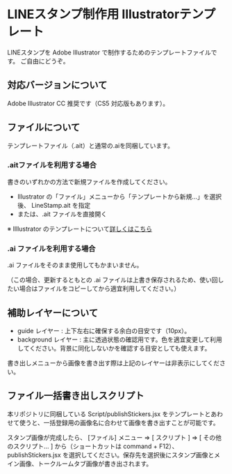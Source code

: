 LINEスタンプ制作用 Illustratorテンプレート
===========================

LINEスタンプを Adobe Illustrator で制作するためのテンプレートファイルです。
ご自由にどうぞ。

## 対応バージョンについて
Adobe Illustrator CC 推奨です（CS5 対応版もあります）。

## ファイルについて
テンプレートファイル（.ait）と通常の.aiを同梱しています。

### .aitファイルを利用する場合
書きのいずれかの方法で新規ファイルを作成してください。
+ Illustrator の「ファイル」メニューから「テンプレートから新規…」を選択後、 LineStamp.ait を指定
+ または、.ait ファイルを直接開く

※ Illlustrator のテンプレートについて[詳しくはこちら](http://helpx.adobe.com/jp/illustrator/kb/4287.html#main_B______________________)

### .ai ファイルを利用する場合
.ai ファイルをそのまま使用してもかまいません。

（この場合、更新するともとの .ai ファイルは上書き保存されるため、使い回したい場合はファイルをコピーしてから適宜利用してください。）

## 補助レイヤーについて
+ guide レイヤー : 上下左右に確保する余白の目安です（10px）。
+ background レイヤー : 主に透過状態の確認用です。色を適宜変更して利用してください。背景に同化しないかを確認する目安としても使えます。

書き出しメニューから画像を書き出す際は上記のレイヤーは非表示にしてください。

## ファイル一括書き出しスクリプト
本リポジトリに同梱している Script/publishStickers.jsx をテンプレートとあわせて使うと、一括登録用の画像名に合わせて画像を書き出すことが可能です。

スタンプ画像が完成したら、 [ファイル] メニュー ⇒ [ スクリプト ] ⇒ [ その他のスクリプト… ] から（ショートカットは command + F12）、 publishStickers.jsx を選択してください。保存先を選択後にスタンプ画像とメイン画像、トークルームタブ画像が書き出されます。